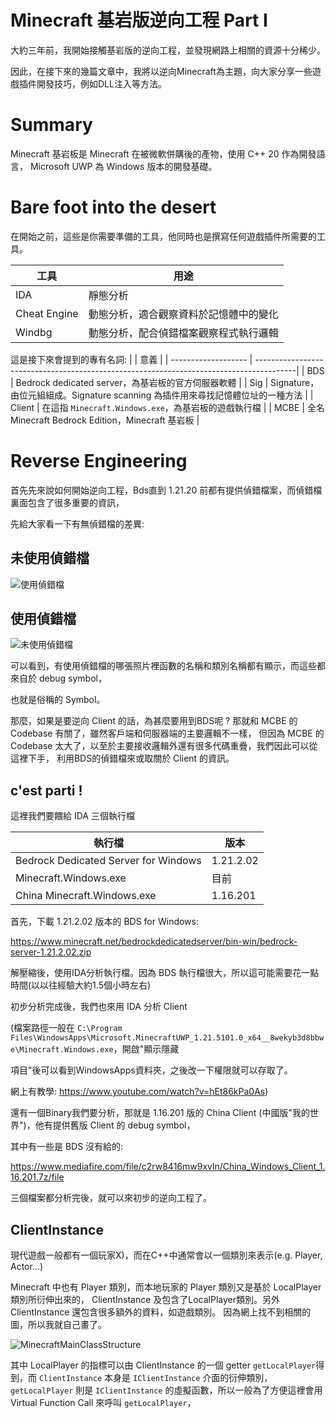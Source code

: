 # Minecraft 基岩版逆向工程 Part I
大約三年前，我開始接觸基岩版的逆向工程，並發現網路上相關的資源十分稀少。

因此，在接下來的幾篇文章中，我將以逆向Minecraft為主題，向大家分享一些遊戲插件開發技巧，例如DLL注入等方法。
# Summary
Minecraft 基岩板是 Minecraft 在被微軟併購後的產物，使用 C++ 20 作為開發語言，
Microsoft UWP 為 Windows 版本的開發基礎。

# Bare foot into the desert
在開始之前，這些是你需要準備的工具，他同時也是撰寫任何遊戲插件所需要的工具。

|  工具               | 用途                                                |
| ------------------- | --------------------------------------------------- |
| IDA                 | 靜態分析                                            | 
| Cheat Engine        | 動態分析，適合觀察資料於記憶體中的變化              | 
| Windbg              | 動態分析，配合偵錯檔案觀察程式執行邏輯              |


這是接下來會提到的專有名詞:
|                     |                                         意義                                            |
| ------------------- | ----------------------------------------------------------------------------------------|
| BDS                 | Bedrock dedicated server，為基岩板的官方伺服器軟體                                      |
| Sig                 | Signature，由位元組組成。Signature scanning 為插件用來尋找記憶體位址的一種方法            | 
| Client              | 在這指 ```Minecraft.Windows.exe```，為基岩板的遊戲執行檔                                |
| MCBE                | 全名 Minecraft Bedrock Edition，Minecraft 基岩板                                        |

# Reverse Engineering
首先先來說如何開始逆向工程，Bds直到 1.21.20 前都有提供偵錯檔案，而偵錯檔裏面包含了很多重要的資訊，

先給大家看一下有無偵錯檔的差異:

## 未使用偵錯檔
![使用偵錯檔](https://lompandi.github.io/posts/imgs/symbolized.png)
## 使用偵錯檔
![未使用偵錯檔](https://lompandi.github.io/posts/imgs/non-symbolized.png)

可以看到，有使用偵錯檔的哪張照片裡函數的名稱和類別名稱都有顯示，而這些都來自於 debug symbol，

也就是俗稱的 Symbol。

那麼，如果是要逆向 Client 的話，為甚麼要用到BDS呢 ? 那就和 MCBE 的 Codebase 有關了，雖然客戶端和伺服器端的主要邏輯不一樣，
但因為 MCBE 的 Codebase 太大了，以至於主要接收邏輯外還有很多代碼重疊，我們因此可以從這裡下手，
利用BDS的偵錯檔來或取關於 Client 的資訊。

## c'est parti !

這裡我們要餵給 IDA 三個執行檔

|   執行檔                           | 版本       |
|------------------------------------|------------|
|Bedrock Dedicated Server for Windows| 1.21.2.02  |
|Minecraft.Windows.exe               | 目前       |
|China Minecraft.Windows.exe         | 1.16.201   |

首先，下載 1.21.2.02 版本的 BDS for Windows:

https://www.minecraft.net/bedrockdedicatedserver/bin-win/bedrock-server-1.21.2.02.zip

解壓縮後，使用IDA分析執行檔。因為 BDS 執行檔很大，所以這可能需要花一點時間(以以往經驗大約1.5個小時左右)

初步分析完成後，我們也來用 IDA 分析 Client 

(檔案路徑一般在 ```C:\Program Files\WindowsApps\Microsoft.MinecraftUWP_1.21.5101.0_x64__8wekyb3d8bbwe\Minecraft.Windows.exe```，開啟"顯示隱藏

項目"後可以看到WindowsApps資料夾，之後改一下權限就可以存取了。

網上有教學:
https://www.youtube.com/watch?v=hEt86kPa0As)

還有一個Binary我們要分析，那就是 1.16.201 版的 China Client (中國版"我的世界")，他有提供舊版 Client 的 debug symbol，

其中有一些是 BDS 沒有給的:

https://www.mediafire.com/file/c2rw8416mw9xvln/China_Windows_Client_1.16.201.7z/file 

三個檔案都分析完後，就可以來初步的逆向工程了。
 
 ## ClientInstance
現代遊戲一般都有一個玩家X)，而在C++中通常會以一個類別來表示(e.g. Player, Actor...)

Minecraft 中也有 Player 類別，而本地玩家的 Player 類別又是基於 LocalPlayer 類別所衍伸出來的，
ClientInstance 及包含了LocalPlayer類別。另外ClientInstance 還包含很多額外的資料，如遊戲類別。
因為網上找不到相關的圖，所以我就自己畫了。

![MinecraftMainClassStructure](https://lompandi.github.io/posts/imgs/MCClass.drawio.png)

其中 LocalPlayer 的指標可以由 ClientInstance 的一個 getter ```getLocalPlayer```得到，而 ```ClientInstance``` 本身是 ```IClientInstance``` 介面的衍伸類別，```getLocalPlayer``` 則是 ```IClientInstance``` 的虛擬函數，所以一般為了方便這裡會用 Virtual Function Call 來呼叫 ```getLocalPlayer```，



